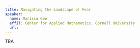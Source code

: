 ```yaml
---
title: Navigating the Landscape of Fear
speaker:
  name: Marissa Gee
  affil: Center for Applied Mathematics, Cornell University
  url: 
---
```


TBA
